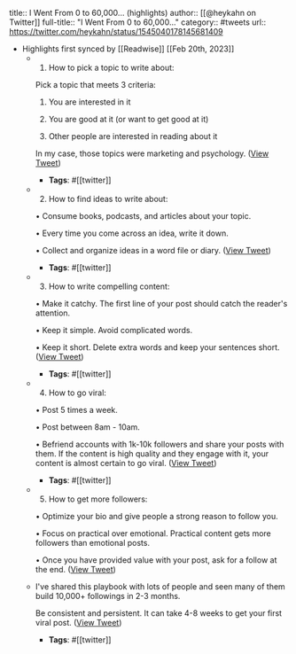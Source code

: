 title:: I Went From 0 to 60,000... (highlights)
author:: [[@heykahn on Twitter]]
full-title:: "I Went From 0 to 60,000..."
category:: #tweets
url:: https://twitter.com/heykahn/status/1545040178145681409

- Highlights first synced by [[Readwise]] [[Feb 20th, 2023]]
	- 1. How to pick a topic to write about:
	  
	  Pick a topic that meets 3 criteria:
	  
	  1. You are interested in it
	  
	  2. You are good at it (or want to get good at it)
	  
	  3. Other people are interested in reading about it
	  
	  In my case, those topics were marketing and psychology. ([View Tweet](https://twitter.com/heykahn/status/1545040180830056448))
		- **Tags**: #[[twitter]]
	- 2. How to find ideas to write about:
	  
	  • Consume books, podcasts, and articles about your topic.
	  
	  • Every time you come across an idea, write it down.
	  
	  • Collect and organize ideas in a word file or diary. ([View Tweet](https://twitter.com/heykahn/status/1545040183585714178))
		- **Tags**: #[[twitter]]
	- 3. How to write compelling content:
	  
	  • Make it catchy. The first line of your post should catch the reader's attention.
	  
	  • Keep it simple. Avoid complicated words.
	  
	  • Keep it short. Delete extra words and keep your sentences short. ([View Tweet](https://twitter.com/heykahn/status/1545040186240708608))
		- **Tags**: #[[twitter]]
	- 4. How to go viral:
	  
	  • Post 5 times a week.
	  
	  • Post between 8am - 10am.
	  
	  • Befriend accounts with 1k-10k followers and share your posts with them. If the content is high quality and they engage with it, your content is almost certain to go viral. ([View Tweet](https://twitter.com/heykahn/status/1545040188891488256))
		- **Tags**: #[[twitter]]
	- 5. How to get more followers:
	  
	  • Optimize your bio and give people a strong reason to follow you.
	  
	  • Focus on practical over emotional. Practical content gets more followers than emotional posts.
	  
	  • Once you have provided value with your post, ask for a follow at the end. ([View Tweet](https://twitter.com/heykahn/status/1545040192129490945))
	- I've shared this playbook with lots of people and seen many of them build 10,000+ followings in 2-3 months.
	  
	  Be consistent and persistent. It can take 4-8 weeks to get your first viral post. ([View Tweet](https://twitter.com/heykahn/status/1545040194834874371))
		- **Tags**: #[[twitter]]